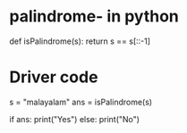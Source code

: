 # palindrome- in python
def isPalindrome(s):
    return s == s[::-1]
 
 
# Driver code
s = "malayalam"
ans = isPalindrome(s)
 
if ans:
    print("Yes")
else:
    print("No")
